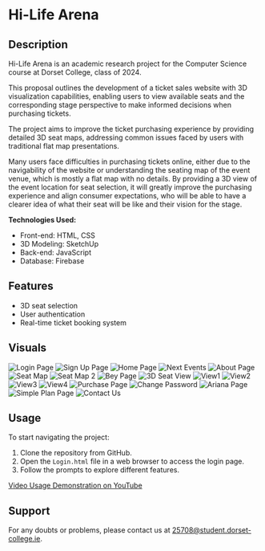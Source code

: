 # Hi-Life Arena

## Description

Hi-Life Arena is an academic research project for the Computer Science course at Dorset College, class of 2024.

This proposal outlines the development of a ticket sales website with 3D visualization capabilities, enabling users to view available seats and the corresponding stage perspective to make informed decisions when purchasing tickets.

The project aims to improve the ticket purchasing experience by providing detailed 3D seat maps, addressing common issues faced by users with traditional flat map presentations.

Many users face difficulties in purchasing tickets online, either due to the
navigability of the website or understanding the seating map of the event venue, which is
mostly a flat map with no details.
By providing a 3D view of the event location for seat selection, it will greatly improve the
purchasing experience and align consumer expectations, who will be able to have a
clearer idea of what their seat will be like and their vision for the stage.


**Technologies Used:**
- Front-end: HTML, CSS
- 3D Modeling: SketchUp
- Back-end: JavaScript
- Database: Firebase

## Features

- 3D seat selection
- User authentication
- Real-time ticket booking system

## Visuals

![Login Page](assets/img/Visuals/Login.png)
![Sign Up Page](assets/img/Visuals/signup.png)
![Home Page](assets/img/Visuals/Home.png)
![Next Events](assets/img/Visuals/NextEvents.png)
![About Page](assets/img/Visuals/About.png)
![Seat Map](assets/img/Visuals/SeatMap.png)
![Seat Map 2](assets/img/beyonce/seatplan.png)
![Bey Page](assets/img/Visuals/Beypage.png)
![3D Seat View](assets/img/Visuals/Seat3DVisuals.png)
![View1](assets/img/Visuals/Arena1.png)
![View2](assets/img/Visuals/Arena2.png)
![View3](assets/img/Visuals/Arena3.png)
![View4](assets/img/Visuals/Arena4.png)
![Purchase Page](assets/img/Visuals/Purchased.png)
![Change Password](assets/img/Visuals/changepass.png)
![Ariana Page](assets/img/Visuals/AGpage.png)
![Simple Plan Page](assets/img/Visuals/SPpage.png)
![Contact Us](assets/img/Visuals/contactus.png)


## Usage

To start navigating the project:
1. Clone the repository from GitHub.
2. Open the `Login.html` file in a web browser to access the login page.
3. Follow the prompts to explore different features.

[Video Usage Demonstration on YouTube](https://youtu.be/JynRUOfu3PY) 

## Support

For any doubts or problems, please contact us at [25708@student.dorset-college.ie](mailto:25708@student.dorset-college.ie).

